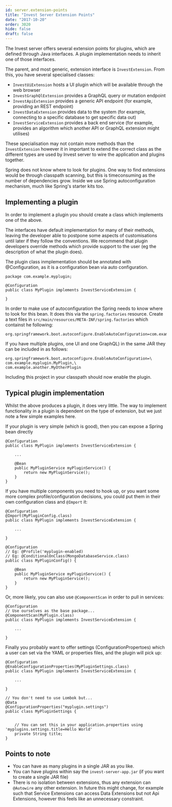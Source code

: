 ```yaml
---
id: server.extension-points
title: "Invest Server Extension Points"
date: "2017-10-20"
order: 3020
hide: false
draft: false
---
```


The Invest server offers several extension points for plugins, which are defined through Java interfaces. A plugin implementation needs to inherit one of those interfaces. 

The parent, and most generic, extension interface is `InvestExtension`. From this, you have several specialised classes:

* `InvestUiExtension` hosts a UI plugin which will be available through the web browser
* `InvestGraphQlExtension` provides a GraphQL query or mutation endpoint
* `InvestApiExtension` provides a generic API endpoint (for example, providing an REST endpoint)
* `InvestDataExtension` provides data to the system (for example, connecting to a specific database to get specific data out)
* `InvestServiceExtension` provides a back end service (for example, provides an algorithm which another API or GraphQL extension might utilises)

These specialisation may not contain more methods than the `InvestExtension` however it in important to extend the correct class as the different types are used by Invest server to wire the application and plugins together.

Spring does not know where to look for plugins. One way to find extensions would be through classpath scanning, but this is timeconsuming as the number of dependencies grow. Inside we use Spring autoconfiguration mechanism, much like Spring's starter kits too.

## Implementing a plugin

In order to implement a plugin you should create a class which implements one of the above. 

The interfaces have default implementation for many of their methods, leaving the developer able to postpone some aspects of customisations until later if they follow the conventions. We recommend that plugin developers override methods which provide support to the user (eg the description of what the plugin does). 

The plugin class inmplementation should be annotated with @Configuration, as it is a configuration bean via auto configuration.

```
package com.example.myplugin;

@Configuration
public class MyPlugin implements InvestServiceExtension {

}
```

In order to make use of autoconfiguration the Spring needs to know where to look for this bean. It does this via the `spring.factories` resource. Create a text files in `src/main/resources/META-INF/spring.factories` which containst he following:

```
org.springframework.boot.autoconfigure.EnableAutoConfiguration=com.example.myplugin.MyPlugin
```

If you have multiple plugins, one UI and one GraphQL) in the same JAR they can be included in as follows:

```
org.springframework.boot.autoconfigure.EnableAutoConfiguration=\
com.example.myplugin.MyPlugin,\
com.example.another.MyOtherPlugin
```

Including this project in your classpath should now enable the plugin.

## Typical plugin implementation

Whilst the above produces a plugin, it does very little. The way to implement functionality in a plugin is dependent on the type of extension, but we just note a few simple examples here.

If your plugin is very simple (which is good), then you can expose a Spring bean directly

```
@Configuration
public class MyPlugin implements InvestServiceExtension {

    ...

    @Bean
    public MyPluginService myPluginService() {
        return new MyPluginService();
    }
}

```

If you have multiple components you need to hook up, or you want some more complex profile/configuration decisions, you could put them in their own configuration class and `@Import` it:
```
@Configuration
@Import(MyPluginConfig.class)
public class MyPlugin implements InvestServiceExtension {

    ...

}

@Configuration
// Eg: @Profile('myplugin-enabled)
// Eg: @ConditionalOnClass(MongoDatabaseService.class)
public class MyPluginConfig() {

    @Bean
    public MyPluginService myPluginService() {
        return new MyPluginService();
    }
}
```

Or, more likely, you can also use `@ComponentScan` in order to pull in services:

```
@Configuration
// Use ourselves as the base package...
@ComponentScan(MyPlugin.class)
public class MyPlugin implements InvestServiceExtension {

    ...

}
```

Finally you probably want to offer settings (ConfigurationPropertoes) which a user can set via the YAML or properties files, and the plugin will pick up:

```
@Configuration
@EnableConfigurationProperties(MyPluginSettings.class)
public class MyPlugin implements InvestServiceExtension {

    ...

}

// You don't need to use Lombok but...
@Data
@ConfigurationProperties("myplugin.settings")
public class MyPluginSettings {


    // You can set this in your application.properties using 'myplugins.settings.title=Hello World'
    private String title;
}

```

## Points to note

* You can have as many plugins in a single JAR as you like. 
* You can have plugins within say the `invest-server-app.jar` (if you want to create a single JAR file)
* There is no isolation between extensions, thus any extension can `@Autowire` any other extension. In future this might change, for example such that Service Extensions can access Data Extensions but not Api Extensions, however this feels like an unnecessary constraint.
 